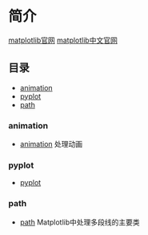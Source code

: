 # 简介
[matplotlib官网](https://matplotlib.org/)
[matplotlib中文官网](https://www.matplotlib.org.cn/)
## 目录
- [animation](#animation)
- [pyplot](#pyplot)
- [path](#path)
### animation
- [animation](animation/README.md)
处理动画

### pyplot
- [pyplot](pyplot/README.md)


### path
- [path](path/README.md)
Matplotlib中处理多段线的主要类





